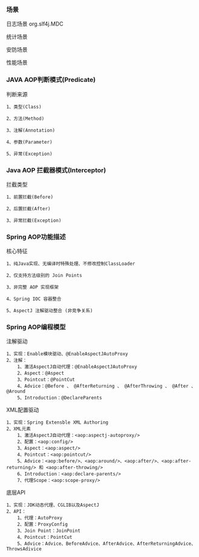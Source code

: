 ### 场景
日志场景  org.slf4j.MDC  

统计场景

安防场景

性能场景

### JAVA AOP判断模式(Predicate)
判断来源
```text
1、类型(Class)

2、方法(Method)

3、注解(Annotation)

4、参数(Parameter)

5、异常(Exception)
```

### Java AOP 拦截器模式(Interceptor)
拦截类型
```text
1、前置拦截(Before)

2、后置拦截(After)

3、异常拦截(Exception)
```

### Spring AOP功能描述
核心特征
```text
1、纯Java实现、无编译时特殊处理、不修改控制ClassLoader

2、仅支持方法级别的 Join Points

3、非完整 AOP 实现框架

4、Spring IOC 容器整合

5、AspectJ 注解驱动整合 (非竞争关系)
```

### Spring AOP编程模型
注解驱动
```text
1、实现：Enable模块驱动、@EnableAspectJAutoProxy
2、注解：
    1、激活AspectJ自动代理：@EnableAspectJAutoProxy
    2、Aspect：@Aspect
    3、Pointcut：@PointCut
    4、Advice：@Before 、 @AfterReturning 、 @AfterThrowing 、 @After 、 @Around
    5、Introduction：@DeclareParents    
```

XML配置驱动
```text
1、实现：Spring Extensble XML Authoring
2、XML元素
    1、激活AspectJ自动代理：<aop:aspectj-autoproxy/>
    2、配置：<aop:config/>
    3、Aspect：<aop:aspect/>
    4、Pointcut：<aop:pointcut/>
    5、Advice：<aop:before/>、<aop:around/>、<aop:after/>、<aop:after-returning/> 和 <aop:after-throwing/>
    6、Introduction：<aop:declare-parents/>
    7、代理Scope：<aop:scope-proxy/>
```

底层API
```text
1、实现：JDK动态代理、CGLIB以及AspectJ
2、API：
    1、代理：AutoProxy
    2、配置：ProxyConfig
    3、Join Point：JoinPoint
    4、Pointcut：PointCut
    5、Advice：Advice、BeforeAdvice、AfterAdvice、AfterReturningAdvice、ThrowsAdivice
```









